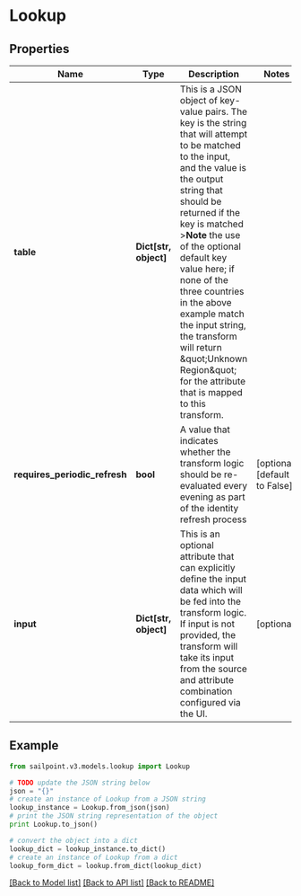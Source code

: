# Lookup


## Properties

Name | Type | Description | Notes
------------ | ------------- | ------------- | -------------
**table** | **Dict[str, object]** | This is a JSON object of key-value pairs. The key is the string that will attempt to be matched to the input, and the value is the output string that should be returned if the key is matched   &gt;**Note** the use of the optional default key value here; if none of the three countries in the above example match the input string, the transform will return \&quot;Unknown Region\&quot; for the attribute that is mapped to this transform.  | 
**requires_periodic_refresh** | **bool** | A value that indicates whether the transform logic should be re-evaluated every evening as part of the identity refresh process | [optional] [default to False]
**input** | **Dict[str, object]** | This is an optional attribute that can explicitly define the input data which will be fed into the transform logic. If input is not provided, the transform will take its input from the source and attribute combination configured via the UI. | [optional] 

## Example

```python
from sailpoint.v3.models.lookup import Lookup

# TODO update the JSON string below
json = "{}"
# create an instance of Lookup from a JSON string
lookup_instance = Lookup.from_json(json)
# print the JSON string representation of the object
print Lookup.to_json()

# convert the object into a dict
lookup_dict = lookup_instance.to_dict()
# create an instance of Lookup from a dict
lookup_form_dict = lookup.from_dict(lookup_dict)
```
[[Back to Model list]](../README.md#documentation-for-models) [[Back to API list]](../README.md#documentation-for-api-endpoints) [[Back to README]](../README.md)


